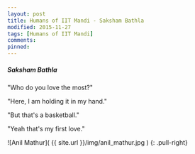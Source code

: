 ```yaml
---
layout: post
title: Humans of IIT Mandi - Saksham Bathla
modified: 2015-11-27
tags: [Humans of IIT Mandi]
comments:
pinned:
---
```


##### Saksham Bathla

"Who do you love the most?"

"Here, I am holding it in my hand."

"But that's a basketball."

"Yeah that's my first love."


![Anil Mathur]( {{ site.url }}/img/anil_mathur.jpg )
{: .pull-right}

